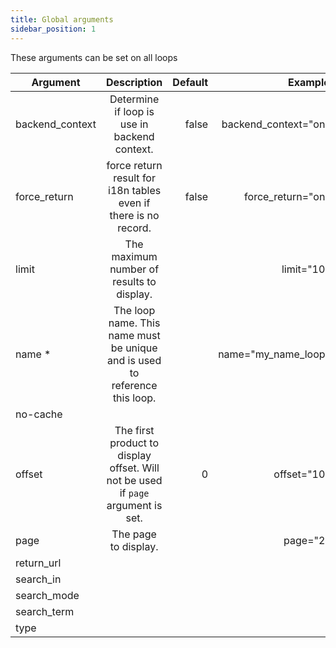 ```yaml
---
title: Global arguments
sidebar_position: 1
---
```


These arguments can be set on all loops

| Argument | Description | Default | Example |
| ------------- |:-------------:|-------------:|-------------:|
| backend_context      | Determine if loop is use in backend context. | false | backend_context="on" |
| force_return    | force return result for i18n tables even if there is no record. | false | force_return="on" |
| limit  | The maximum number of results to display. | | limit="10" |
| name *  | The loop name. This name must be unique and is used to reference this loop. | | name="my_name_loop" |
| no-cache | | | |
| offset  |The first product to display offset. Will not be used if `page` argument is set. | 0 | offset="10" |
| page  | The page to display. | | page="2" |
| return_url | | | |
| search_in | | | |
| search_mode | | | |
| search_term | | | |
| type | | | |
